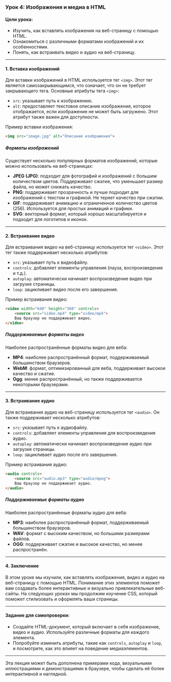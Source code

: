 ### Урок 4: Изображения и медиа в HTML

#### Цели урока:
- Изучить, как вставлять изображения на веб-страницу с помощью HTML.
- Ознакомиться с различными форматами изображений и их особенностями.
- Понять, как встраивать видео и аудио на веб-страницу.

---

#### 1. Вставка изображений

Для вставки изображений в HTML используется тег `<img>`. Этот тег является самозакрывающимся, что означает, что он не требует закрывающего тега. Основные атрибуты тега `<img>`:

- `src`: указывает путь к изображению.
- `alt`: предоставляет текстовое описание изображения, которое отображается, если изображение не может быть загружено. Этот атрибут также важен для доступности.

Пример вставки изображения:

```html
<img src="image.jpg" alt="Описание изображения">
```

##### Форматы изображений

Существует несколько популярных форматов изображений, которые можно использовать на веб-страницах:

- **JPEG (JPG)**: подходит для фотографий и изображений с большим количеством цветов. Поддерживает сжатие, что уменьшает размер файла, но может снижать качество.
- **PNG**: поддерживает прозрачность и лучше подходит для изображений с текстом и графикой. Не теряет качество при сжатии.
- **GIF**: поддерживает анимацию и ограниченное количество цветов (256). Используется для простых анимаций и графики.
- **SVG**: векторный формат, который хорошо масштабируется и подходит для логотипов и иконок.

---

#### 2. Встраивание видео

Для встраивания видео на веб-страницу используется тег `<video>`. Этот тег также поддерживает несколько атрибутов:

- `src`: указывает путь к видеофайлу.
- `controls`: добавляет элементы управления (пауза, воспроизведение и т.д.).
- `autoplay`: автоматически начинает воспроизведение видео при загрузке страницы.
- `loop`: зацикливает видео после его завершения.

Пример встраивания видео:

```html
<video width="640" height="360" controls>
    <source src="video.mp4" type="video/mp4">
    Ваш браузер не поддерживает видео.
</video>
```

##### Поддерживаемые форматы видео

Наиболее распространённые форматы видео для веба:

- **MP4**: наиболее распространённый формат, поддерживаемый большинством браузеров.
- **WebM**: формат, оптимизированный для веба, поддерживает высокое качество и сжатие.
- **Ogg**: менее распространённый, но также поддерживается некоторыми браузерами.

---

#### 3. Встраивание аудио

Для встраивания аудио на веб-страницу используется тег `<audio>`. Он также поддерживает несколько атрибутов:

- `src`: указывает путь к аудиофайлу.
- `controls`: добавляет элементы управления для воспроизведения аудио.
- `autoplay`: автоматически начинает воспроизведение аудио при загрузке страницы.
- `loop`: зацикливает аудио после его завершения.

Пример встраивания аудио:

```html
<audio controls>
    <source src="audio.mp3" type="audio/mpeg">
    Ваш браузер не поддерживает аудио.
</audio>
```

##### Поддерживаемые форматы аудио

Наиболее распространённые форматы аудио для веба:

- **MP3**: наиболее распространённый формат, поддерживаемый большинством браузеров.
- **WAV**: формат с высоким качеством, но большими размерами файлов.
- **OGG**: поддерживает сжатие и высокое качество, но менее распространён.

---

#### 4. Заключение

В этом уроке мы изучили, как вставлять изображения, видео и аудио на веб-страницу с помощью HTML. Понимание этих элементов поможет вам создавать более интерактивные и визуально привлекательные веб-сайты. На следующих уроках мы продолжим изучение CSS, который поможет стилизовать и оформлять ваши страницы.

---

#### Задание для самопроверки:
- Создайте HTML-документ, который включает в себя изображение, видео и аудио. Используйте различные форматы для каждого элемента.
- Попробуйте изменить атрибуты, такие как `controls`, `autoplay` и `loop`, и посмотрите, как это влияет на поведение медиаэлементов.

---

Эта лекция может быть дополнена примерами кода, визуальными иллюстрациями и демонстрациями в браузере, чтобы сделать её более интерактивной и наглядной.
